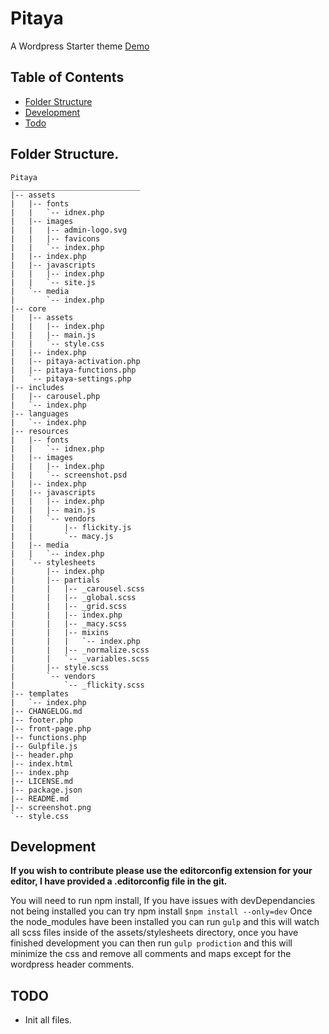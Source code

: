 # Pitaya
A Wordpress Starter theme
[Demo][pitaya-demo]

## Table of Contents

- [Folder Structure](#folder-structure)
- [Development](#development)
- [Todo](#todo)


## Folder Structure.

```
Pitaya
_____________________________
|-- assets
|   |-- fonts
|   |   `-- idnex.php
|   |-- images
|   |   |-- admin-logo.svg
|   |   |-- favicons
|   |   `-- index.php
|   |-- index.php
|   |-- javascripts
|   |   |-- index.php
|   |   `-- site.js
|   `-- media
|       `-- index.php
|-- core
|   |-- assets
|   |   |-- index.php
|   |   |-- main.js
|   |   `-- style.css
|   |-- index.php
|   |-- pitaya-activation.php
|   |-- pitaya-functions.php
|   `-- pitaya-settings.php
|-- includes
|   |-- carousel.php
|   `-- index.php
|-- languages
|   `-- index.php
|-- resources
|   |-- fonts
|   |   `-- idnex.php
|   |-- images
|   |   |-- index.php
|   |   `-- screenshot.psd
|   |-- index.php
|   |-- javascripts
|   |   |-- index.php
|   |   |-- main.js
|   |   `-- vendors
|   |       |-- flickity.js
|   |       `-- macy.js
|   |-- media
|   |   `-- index.php
|   `-- stylesheets
|       |-- index.php
|       |-- partials
|       |   |-- _carousel.scss
|       |   |-- _global.scss
|       |   |-- _grid.scss
|       |   |-- index.php
|       |   |-- _macy.scss
|       |   |-- mixins
|       |   |   `-- index.php
|       |   |-- _normalize.scss
|       |   `-- _variables.scss
|       |-- style.scss
|       `-- vendors
|           `-- _flickity.scss
|-- templates
|   `-- index.php
|-- CHANGELOG.md
|-- footer.php
|-- front-page.php
|-- functions.php
|-- Gulpfile.js
|-- header.php
|-- index.html
|-- index.php
|-- LICENSE.md
|-- package.json
|-- README.md
|-- screenshot.png
`-- style.css
```

## Development

**If you wish to contribute please use the editorconfig extension for your editor, I have provided a .editorconfig file in the git.**

You will need to run npm install, If you have issues with devDependancies not being installed you can try npm install
`$npm install --only=dev`
Once the node_modules have been installed you can run `gulp` and this will watch all scss files inside of the assets/stylesheets directory, once you have finished development you can then run `gulp prodiction` and this will minimize the css and remove all comments and maps except for the wordpress header comments.

## TODO
* Init all files.

[pitaya-image]: https://www.michaelmano.com/pitaya.svg
[pitaya-demo]: http://codepen.io/michaelmano/details/ObNORo/
[pitaya-url]: https://www.michaelmano.com

